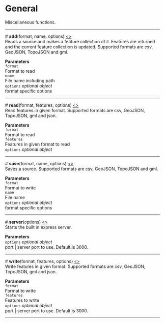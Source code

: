 # General
Miscellaneous functions.

---

<a id="add">#</a> **add**(format, name, options) [<>](https://github.com/afogelberg/geomangler/blob/master/lib/add.js)<br>
Reads a source and makes a feature collection of it. Features are returned and the current feature collection is updated. Supported formats are csv, GeoJSON, TopoJSON and gml.

**Parameters**<br>
`format`<br>
Format to read<br>
`name`<br>
File name including path<br>
`options` *optional object*<br>
format specific options

---

<a id="read">#</a> **read**(format, features, options) [<>](https://github.com/afogelberg/geomangler/blob/master/lib/read.js)<br>
Read features in given format. Supported formats are csv, GeoJSON, TopoJSON, gml and json.

**Parameters**<br>
`format`<br>
Format to read<br>
`features`<br>
Features in given format to read<br>
`options` *optional object*<br>

---
<a id="save">#</a> **save**(format, name, options) [<>](https://github.com/afogelberg/geomangler/blob/master/lib/save.js)<br>
Saves a source. Supported formats are csv, GeoJSON, TopoJSON and gml.

**Parameters**<br>
`format`<br>
Format to write<br>
`name`<br>
File name<br>
`options` *optional object*<br>
format specific options

---

<a id="server">#</a> **server**(options) [<>](https://github.com/afogelberg/geomangler/blob/master/server/server.js)<br>
Starts the built in express server.

**Parameters**<br>
`options` *optional object*<br>
port | server port to use. Default is 3000.

---

<a id="write">#</a> **write**(format, features, options) [<>](https://github.com/afogelberg/geomangler/blob/master/lib/write.js)<br>
Write features in given format. Supported formats are csv, GeoJSON, TopoJSON, gml and json.

**Parameters**<br>
`format`<br>
Format to write<br>
`features`<br>
Features to write<br>
`options` *optional object*<br>
port | server port to use. Default is 3000.

---
